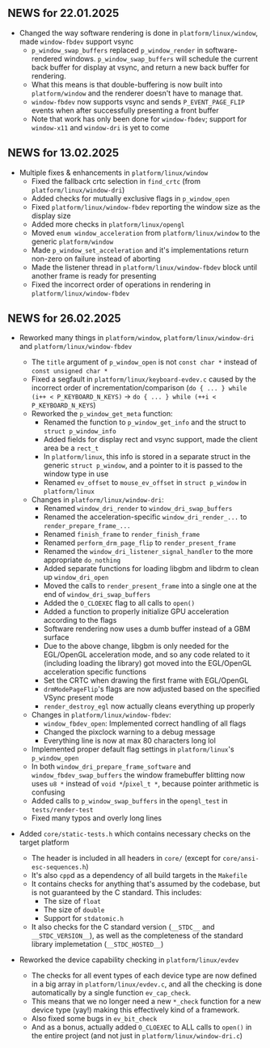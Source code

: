 ## NEWS for 22.01.2025

* Changed the way software rendering is done in `platform/linux/window`, made `window-fbdev` support vsync
    * `p_window_swap_buffers` replaced `p_window_render` in software-rendered windows.
        `p_window_swap_buffers` will schedule the current back buffer for display at vsync,
        and return a new back buffer for rendering.
    * What this means is that double-buffering is now built into `platform/window` and the renderer doesn't have to manage that.
    * `window-fbdev` now supports vsync and sends `P_EVENT_PAGE_FLIP` events when after successfully presenting a front buffer
    * Note that work has only been done for `window-fbdev`; support for `window-x11` and `window-dri` is yet to come

## NEWS for 13.02.2025
* Multiple fixes & enhancements in `platform/linux/window`
    * Fixed the fallback crtc selection in `find_crtc` (from `platform/linux/window-dri`)
    * Added checks for mutually exclusive flags in `p_window_open`
    * Fixed `platform/linux/window-fbdev` reporting the window size as the display size
    * Added more checks in `platform/linux/opengl`
    * Moved `enum window_acceleration` from `platform/linux/window` to the generic `platform/window`
    * Made `p_window_set_acceleration` and it's implementations return non-zero on failure instead of aborting
    * Made the listener thread in `platform/linux/window-fbdev` block until another frame is ready for presenting
    * Fixed the incorrect order of operations in rendering in `platform/linux/window-fbdev`

## NEWS for 26.02.2025
* Reworked many things in `platform/window`, `platform/linux/window-dri` and `platform/linux/window-fbdev`
    * The `title` argument of `p_window_open` is not `const char *` instead of `const unsigned char *`
    * Fixed a segfault in `platform/linux/keyboard-evdev.c` caused by the incorrect order of incrementation/comparison
        (`do { ... } while (i++ < P_KEYBOARD_N_KEYS)` -> `do { ... } while (++i < P_KEYBOARD_N_KEYS`)
    * Reworked the `p_window_get_meta` function:
        * Renamed the function to `p_window_get_info` and the struct to `struct p_window_info`
        * Added fields for display rect and vsync support, made the client area be a `rect_t`
        * In `platform/linux`, this info is stored in a separate struct in the generic `struct p_window`,
            and a pointer to it is passed to the window type in use
        * Renamed `ev_offset` to `mouse_ev_offset` in `struct p_window` in `platform/linux`
    * Changes in `platform/linux/window-dri`:
        * Renamed `window_dri_render` to `window_dri_swap_buffers`
        * Renamed the acceleration-specific `window_dri_render_...` to `render_prepare_frame_...`
        * Renamed `finish_frame` to `render_finish_frame`
        * Renamed `perform_drm_page_flip` to `render_present_frame`
        * Renamed the `window_dri_listener_signal_handler` to the more appropriate `do_nothing`
        * Added separate functions for loading libgbm and libdrm to clean up `window_dri_open`
        * Moved the calls to `render_present_frame` into a single one at the end of `window_dri_swap_buffers`
        * Added the `O_CLOEXEC` flag to all calls to `open()`
        * Added a function to properly initialize GPU acceleration according to the flags
        * Software rendering now uses a dumb buffer instead of a GBM surface
        * Due to the above change, libgbm is only needed for the EGL/OpenGL acceleration mode,
            and so any code related to it (including loading the library) got moved into the
            EGL/OpenGL acceleration specific functions
        * Set the CRTC when drawing the first frame with EGL/OpenGL
        * `drmModePageFlip`'s flags are now adjusted based on the specified VSync present mode
        * `render_destroy_egl` now actually cleans everything up properly
    * Changes in `platform/linux/window-fbdev`:
        * `window_fbdev_open`: Implemented correct handling of all flags
        * Changed the pixclock warning to a debug message
        * Everything line is now at max 80 characters long lol
    * Implemented proper default flag settings in `platform/linux`'s `p_window_open`
    * In both `window_dri_prepare_frame_software` and `window_fbdev_swap_buffers`
        the window framebuffer blitting now uses `u8 *` instead of `void *`/`pixel_t *`,
        because pointer arithmetic is confusing
    * Added calls to `p_window_swap_buffers` in the `opengl_test` in `tests/render-test`
    * Fixed many typos and overly long lines

* Added `core/static-tests.h` which contains necessary checks on the target platform
    * The header is included in all headers in `core/` (except for `core/ansi-esc-sequences.h`)
    * It's also `cpp`d as a dependency of all build targets in the `Makefile`
    * It contains checks for anything that's assumed by the codebase, but is not guaranteed by the C standard. This includes:
        * The size of `float`
        * The size of `double`
        * Support for `stdatomic.h`
    * It also checks for the C standard version (`__STDC__` and `__STDC_VERSION__`),
        as well as the completeness of the standard library implemetation (`__STDC_HOSTED__`)

* Reworked the device capability checking in `platform/linux/evdev`
    * The checks for all event types of each device type are now defined in a big array
        in `platform/linux/evdev.c`, and all the checking is done automatically
        by a single function `ev_cap_check`.
    * This means that we no longer need a new `*_check` function for a new device type (yay!)
        making this effectively kind of a framework.
    * Also fixed some bugs in `ev_bit_check`
    * And as a bonus, actually added `O_CLOEXEC` to ALL calls to `open()` in the entire project
        (and not just in `platform/linux/window-dri.c`)
